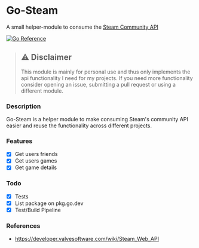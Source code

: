 # Go-Steam

A small helper-module to consume the [Steam Community API][steamapi]

[![Go Reference](https://pkg.go.dev/badge/github.com/skryvvara/go-steam.svg)](https://pkg.go.dev/github.com/skryvvara/go-steam)

> ## :warning: Disclaimer
>
> This module is mainly for personal use and thus only implements the api functionality I need for my projects. If you need more functionality consider opening an issue, submitting a pull request or using a different module.

### Description

Go-Steam is a helper module to make consuming Steam's community API easier and reuse the functionality across different projects.

### Features

- [x] Get users friends
- [x] Get users games
- [x] Get game details

### Todo

- [x] Tests
- [x] List package on pkg.go.dev
- [x] Test/Build Pipeline

### References

- https://developer.valvesoftware.com/wiki/Steam_Web_API

[steamapi]: https://steamcommunity.com/dev
